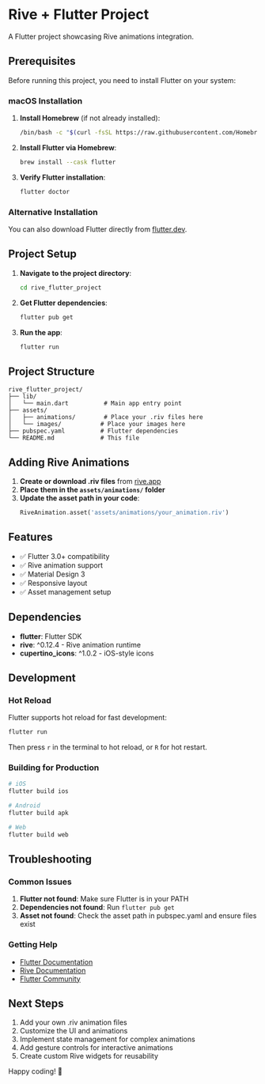# Rive + Flutter Project

A Flutter project showcasing Rive animations integration.

## Prerequisites

Before running this project, you need to install Flutter on your system:

### macOS Installation

1. **Install Homebrew** (if not already installed):
   ```bash
   /bin/bash -c "$(curl -fsSL https://raw.githubusercontent.com/Homebrew/install/install.sh)"
   ```

2. **Install Flutter via Homebrew**:
   ```bash
   brew install --cask flutter
   ```

3. **Verify Flutter installation**:
   ```bash
   flutter doctor
   ```

### Alternative Installation

You can also download Flutter directly from [flutter.dev](https://flutter.dev/docs/get-started/install/macos).

## Project Setup

1. **Navigate to the project directory**:
   ```bash
   cd rive_flutter_project
   ```

2. **Get Flutter dependencies**:
   ```bash
   flutter pub get
   ```

3. **Run the app**:
   ```bash
   flutter run
   ```

## Project Structure

```
rive_flutter_project/
├── lib/
│   └── main.dart          # Main app entry point
├── assets/
│   ├── animations/        # Place your .riv files here
│   └── images/           # Place your images here
├── pubspec.yaml          # Flutter dependencies
└── README.md             # This file
```

## Adding Rive Animations

1. **Create or download .riv files** from [rive.app](https://rive.app)
2. **Place them in the `assets/animations/` folder**
3. **Update the asset path in your code**:
   ```dart
   RiveAnimation.asset('assets/animations/your_animation.riv')
   ```

## Features

- ✅ Flutter 3.0+ compatibility
- ✅ Rive animation support
- ✅ Material Design 3
- ✅ Responsive layout
- ✅ Asset management setup

## Dependencies

- **flutter**: Flutter SDK
- **rive**: ^0.12.4 - Rive animation runtime
- **cupertino_icons**: ^1.0.2 - iOS-style icons

## Development

### Hot Reload
Flutter supports hot reload for fast development:
```bash
flutter run
```
Then press `r` in the terminal to hot reload, or `R` for hot restart.

### Building for Production
```bash
# iOS
flutter build ios

# Android
flutter build apk

# Web
flutter build web
```

## Troubleshooting

### Common Issues

1. **Flutter not found**: Make sure Flutter is in your PATH
2. **Dependencies not found**: Run `flutter pub get`
3. **Asset not found**: Check the asset path in pubspec.yaml and ensure files exist

### Getting Help

- [Flutter Documentation](https://flutter.dev/docs)
- [Rive Documentation](https://rive.app/developers/)
- [Flutter Community](https://flutter.dev/community)

## Next Steps

1. Add your own .riv animation files
2. Customize the UI and animations
3. Implement state management for complex animations
4. Add gesture controls for interactive animations
5. Create custom Rive widgets for reusability

Happy coding! 🚀
